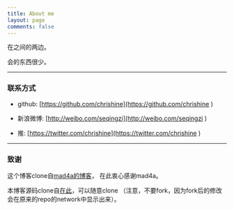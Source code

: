 ```yaml
---
title: About me
layout: page
comments: false
---
```


在之间的两边。

会的东西很少。


----

### 联系方式

* github: [https://github.com/chrishine](https://github.com/chrishine )

* 新浪微博: [http://weibo.com/seqingzi](http://weibo.com/seqingzi )

* 推: [https://twitter.com/chrishine](https://twitter.com/chrishine )

---

### 致谢

这个博客clone自[mad4a的博客](http://mad4a.me/ )，
在此衷心感谢mad4a。


本博客源码clone自[在此](https://github.com/mad4alcohol/mad4a-blog )，可以随意clone
（注意，不要fork，因为fork后的修改会在原来的repo的network中显示出来）。



